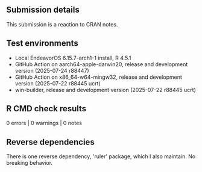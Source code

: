 ## Submission details

This submission is a reaction to CRAN notes.

## Test environments

* Local EndeavorOS 6.15.7-arch1-1 install, R 4.5.1
* GitHub Action on aarch64-apple-darwin20, release and development version (2025-07-24 r88447)
* GitHub Action on x86_64-w64-mingw32, release and development version (2025-07-22 r88445 ucrt)
* win-builder, release and development version (2025-07-22 r88445 ucrt)

## R CMD check results

0 errors | 0 warnings | 0 notes

## Reverse dependencies

There is one reverse dependency, 'ruler' package, which I also maintain. No breaking behavior.
